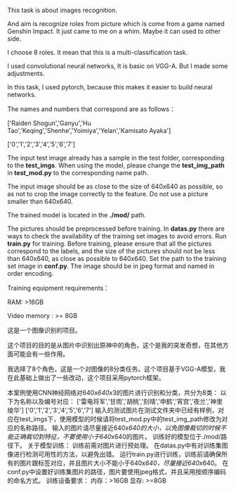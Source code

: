 This task is about images recognition.

And aim is recognize roles from picture which is come from a game named Genshin Impact. It just came to me on a whim. Maybe it can used to other side.

I choose 8 roles. It mean that this is a multi-classification task.

I used convolutional neural networks, It is basic on VGG-A. But I made some adjustments. 

In this task, I used pytorch, because this makes it easier to build neural networks.

The names and numbers that correspond are as follows：

['Raiden Shogun','Ganyu','Hu Tao','Keqing','Shenhe','Yoimiya','Yelan','Kamisato Ayaka']

['0','1','2','3','4','5','6','7']

The input test image already has a sample in the test folder, corresponding to the **test_imgs**. When using the model, please change the **test_img_path** in **test_mod.py** to the corresponding name path.

The input image should be as close to the size of 640x640 as possible, so as not to crop the image correctly to the feature. Do not use a picture smaller than 640x640.

The trained model is located in the **./mod/** path.

The pictures should be preprocessed before training.
In **datas.py** there are ways to check the availability of the training set images to avoid errors.
Run **train.py** for training. Before training, please ensure that all the pictures correspond to the labels, and the size of the pictures should not be less than 640x640, as close as possible to 640x640.
Set the path to the training set image in **conf.py**. The image should be in jpeg format and named in order encoding.

Training equipment requirements：

RAM: >16GB

Video memory : >= 8GB

这是一个图像识别的项目。

这个项目的目的是从图片中识别出原神中的角色，这个是我的突发奇想，在其他方面可能会有一些作用。

我选择了8个角色，这是一个对图像的8分类任务。这个项目基于VGG-A模型，我在此基础上做出了一些改动，这个项目采用pytorch框架。

本案例使用CNN神经网络对640x*640x*3的图片进行识别和分类，共分为8类：
以下为名称以及编号对应：
['雷电将军','甘雨','胡桃','刻晴','申鹤','宵宫','夜兰','神里绫华']
['0','1','2','3','4','5','6','7']
输入的测试图片在测试文件夹中已经有样例，对应在test_imgs下，使用模型的时候请将test_mod.py中的test_img_path修改为对应的名称路径。
输入的图片请尽量接近640x*640的大小，以免图像裁切的时候不能正确裁切到特征，不要使用小于640*x640的图片。
训练好的模型位于./mod/路径下。
关于模型训练：
训练前需对图片进行预处理。
在datas.py中有对训练集图像进行检测可用性的方法，以避免出错。
运行train.py进行训练，训练前请确保所有的图片跟标签对应，并且图片大小不能小于640x*640，尽量接近640x*640。
在conf.py中设置好训练集图片的路径，图片要使用jpeg格式，并且采用按顺序编码的命名方式。
训练设备要求：
内存：>16GB
显存: >=8GB
